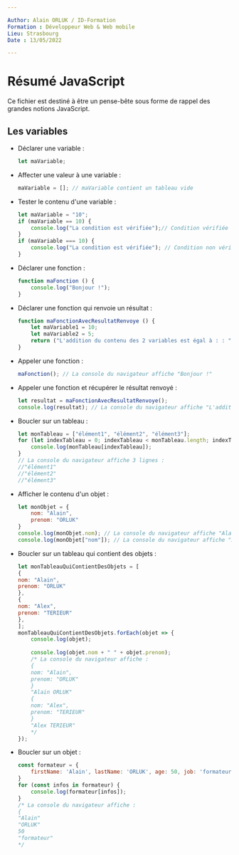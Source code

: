 ```yaml
---

Author: Alain ORLUK / ID-Formation  
Formation : Développeur Web & Web mobile  
Lieu: Strasbourg
Date : 13/05/2022  

---
```

# **Résumé JavaScript**

Ce fichier est destiné à être un pense-bête sous forme de rappel des grandes notions JavaScript. 

## **Les variables**

- Déclarer une variable :

    ```js
    let maVariable;
    ```

- Affecter une valeur à une variable :

    ```js
    maVariable = []; // maVariable contient un tableau vide
    ```

- Tester le contenu d'une variable :

    ```js
    let maVariable = "10";
    if (maVariable == 10) {
        console.log("La condition est vérifiée");// Condition vérifiée car la valeur des 2 éléments à comparer est identique, sans considération du type (test exprimé par l'emploi des 2 "=")
    }
    if (maVariable === 10) {
        console.log("La condition est vérifiée"); // Condition non vérifiée car la valeur des 2 éléments à comparer est identique, mais pas le type (test exprimé par l'emploi des 3 "=")
    }
    ```

- Déclarer une fonction :

    ```js
    function maFonction () {
        console.log("Bonjour !");
    }
    ```

- Déclarer une fonction qui renvoie un résultat :

    ```js
    function maFonctionAvecResultatRenvoye () {
        let maVariable1 = 10;
        let maVariable2 = 5;
        return ("L'addition du contenu des 2 variables est égal à : : " + (maVariable1 + maVariable2));
    }

- Appeler une fonction :

    ```js
    maFonction(); // La console du navigateur affiche "Bonjour !"
    ```

- Appeler une fonction et récupérer le résultat renvoyé :

    ```js
    let resultat = maFonctionAvecResultatRenvoye();
    console.log(resultat); // La console du navigateur affiche "L'addition du contenu des 2 variables est égal à : : 15"
    ```

- Boucler sur un tableau :

    ```js
    let monTableau = ["élément1", "élément2", "élément3"];
    for (let indexTableau = 0; indexTableau < monTableau.length; indexTableau++) {
        console.log(monTableau[indexTableau]);
    }
    // La console du navigateur affiche 3 lignes : 
    //"élément1"
    //"élément2"
    //"élément3"
    ```

- Afficher le contenu d'un objet :

    ```js
    let monObjet = {
        nom: "Alain",
        prenom: "ORLUK"
    }
    console.log(monObjet.nom); // La console du navigateur affiche "Alain"
    console.log(monObjet["nom"]); // La console du navigateur affiche "Alain"
    ```

- Boucler sur un tableau qui contient des objets :

    ```js
    let monTableauQuiContientDesObjets = [
  {
    nom: "Alain",
    prenom: "ORLUK"
  },
  {
    nom: "Alex",
    prenom: "TERIEUR"
  },
    ];
    monTableauQuiContientDesObjets.forEach(objet => {
        console.log(objet);
        
        console.log(objet.nom + " " + objet.prenom); 
        /* La console du navigateur affiche : 
        {
        nom: "Alain",
        prenom: "ORLUK"
        }
        "Alain ORLUK"
        {
        nom: "Alex",
        prenom: "TERIEUR"
        }
        "Alex TERIEUR" 
        */
    });
    ```

- Boucler sur un objet :

    ```js
    const formateur = {
        firstName: 'Alain', lastName: 'ORLUK', age: 50, job: 'formateur'
    }
    for (const infos in formateur) {
        console.log(formateur[infos]);
    }
    /* La console du navigateur affiche :
    {
    "Alain"
    "ORLUK"
    50
    "formateur"
    */
    ```
